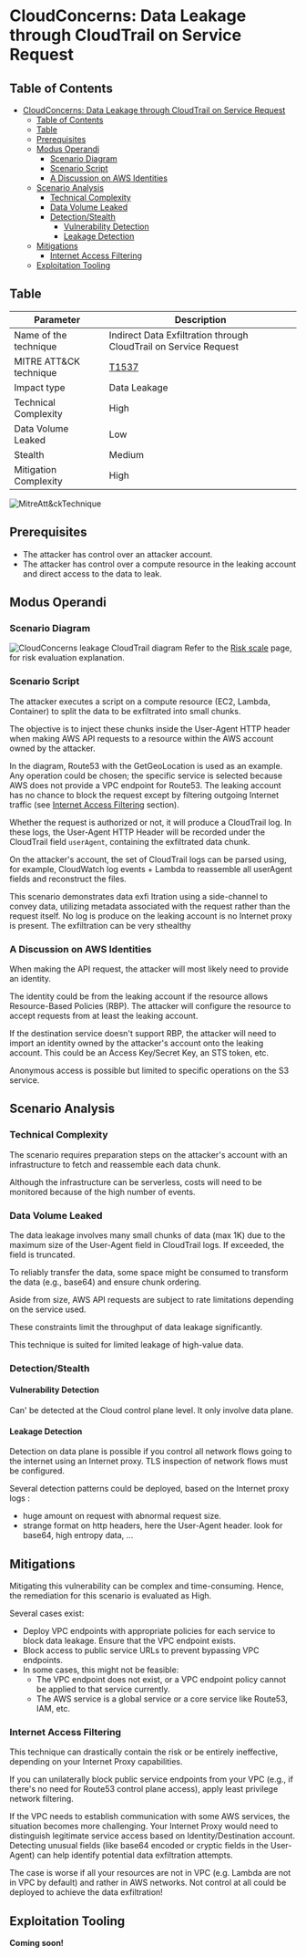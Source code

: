 # CloudConcerns: Data Leakage through CloudTrail on Service Request

## Table of Contents
- [CloudConcerns: Data Leakage through CloudTrail on Service Request](#cloudconcerns-data-leakage-through-cloudtrail-on-service-request)
  - [Table of Contents](#table-of-contents)
  - [Table](#table)
  - [Prerequisites](#prerequisites)
  - [Modus Operandi](#modus-operandi)
    - [Scenario Diagram](#scenario-diagram)
    - [Scenario Script](#scenario-script)
    - [A Discussion on AWS Identities](#a-discussion-on-aws-identities)
  - [Scenario Analysis](#scenario-analysis)
    - [Technical Complexity](#technical-complexity)
    - [Data Volume Leaked](#data-volume-leaked)
    - [Detection/Stealth](#detectionstealth)
      - [Vulnerability Detection](#vulnerability-detection)
      - [Leakage Detection](#leakage-detection)
  - [Mitigations](#mitigations)
    - [Internet Access Filtering](#internet-access-filtering)
  - [Exploitation Tooling](#exploitation-tooling)

## Table

| Parameter                | Description                                                          |
|--------------------------|----------------------------------------------------------------------|
| Name of the technique    | Indirect Data Exfiltration through CloudTrail on Service Request     |
| MITRE ATT&CK technique   | [T1537](https://attack.mitre.org/techniques/T1537/)                  |
| Impact type              | Data Leakage                                                         |
| Technical Complexity     | High                                                                 |
| Data Volume Leaked       | Low                                                                  |
| Stealth                  | Medium                                                               |
| Mitigation Complexity    | High                                                                 |

![MitreAtt&ckTechnique](/img/t1537.png)

## Prerequisites

- The attacker has control over an attacker account.
- The attacker has control over a compute resource in the leaking account and direct access to the data to leak.

## Modus Operandi

### Scenario Diagram

![CloudConcerns leakage CloudTrail diagram](cloudconcerns-leakage-cloudtrail.svg)
Refer to the [Risk scale](/risk-scale.md)  page, for risk evaluation explanation.

### Scenario Script

The attacker executes a script on a compute resource (EC2, Lambda, Container) to split the data to be exfiltrated into small chunks.

The objective is to inject these chunks inside the User-Agent HTTP header when making AWS API requests to a resource within the AWS account owned by the attacker.

In the diagram, Route53 with the GetGeoLocation is used as an example. Any operation could be chosen; the specific service is selected because AWS does not provide a VPC endpoint for Route53. The leaking account has no chance to block the request except by filtering outgoing Internet traffic (see [Internet Access Filtering](#internet-access-filtering) section).

Whether the request is authorized or not, it will produce a CloudTrail log. In these logs, the User-Agent HTTP Header will be recorded under the CloudTrail field `userAgent`, containing the exfiltrated data chunk.

On the attacker's account, the set of CloudTrail logs can be parsed using, for example, CloudWatch log events + Lambda to reassemble all userAgent fields and reconstruct the files.

This scenario demonstrates data exfi     ltration using a side-channel to convey data, utilizing metadata associated with the request rather than the request itself. No log is produce on the leaking account is no Internet proxy is present. The exfiltration can be very sthealthy

### A Discussion on AWS Identities

When making the API request, the attacker will most likely need to provide an identity. 

The identity could be from the leaking account if the resource allows Resource-Based Policies (RBP). The attacker will configure the resource to accept requests from at least the leaking account.

If the destination service doesn't support RBP, the attacker will need to import an identity owned by the attacker's account onto the leaking account. This could be an Access Key/Secret Key, an STS token, etc.

Anonymous access is possible but limited to specific operations on the S3 service.

## Scenario Analysis

### Technical Complexity

The scenario requires preparation steps on the attacker's account with an infrastructure to fetch and reassemble each data chunk.

Although the infrastructure can be serverless, costs will need to be monitored because of the high number of events.

### Data Volume Leaked

The data leakage involves many small chunks of data (max 1K) due to the maximum size of the User-Agent field in CloudTrail logs. If exceeded, the field is truncated.

To reliably transfer the data, some space might be consumed to transform the data (e.g., base64) and ensure chunk ordering.

Aside from size, AWS API requests are subject to rate limitations depending on the service used. 

These constraints limit the throughput of data leakage significantly.

This technique is suited for limited leakage of high-value data.

### Detection/Stealth 
#### Vulnerability Detection

Can' be detected at the Cloud control plane level. It only involve data plane.

#### Leakage Detection

Detection on data plane is possible if you control all network flows going to the internet using an Internet proxy. TLS inspection of network flows must be configured.

Several detection patterns could be deployed, based on the Internet proxy logs :
- huge amount on request with abnormal request size.
- strange format on http headers, here the User-Agent header. look for base64, high entropy data, ...

## Mitigations

Mitigating this vulnerability can be complex and time-consuming. Hence, the remediation for this scenario is evaluated as High.

Several cases exist: 
- Deploy VPC endpoints with appropriate policies for each service to block data leakage. Ensure that the VPC endpoint exists.
- Block access to public service URLs to prevent bypassing VPC endpoints.
- In some cases, this might not be feasible:
  - The VPC endpoint does not exist, or a VPC endpoint policy cannot be applied to that service currently.
  - The AWS service is a global service or a core service like Route53, IAM, etc.

### Internet Access Filtering

This technique can drastically contain the risk or be entirely ineffective, depending on your Internet Proxy capabilities.

If you can unilaterally block public service endpoints from your VPC (e.g., if there's no need for Route53 control plane access), apply least privilege network filtering.

If the VPC needs to establish communication with some AWS services, the situation becomes more challenging. Your Internet Proxy would need to distinguish legitimate service access based on Identity/Destination account. Detecting unusual fields (like base64 encoded or cryptic fields in the User-Agent) can help identify potential data exfiltration attempts.

The case is worse if all your resources are not in VPC (e.g. Lambda are not in VPC by default) and rather in AWS networks. Not control at all could be deployed to achieve the data exfiltration!

## Exploitation Tooling

**Coming soon!**
